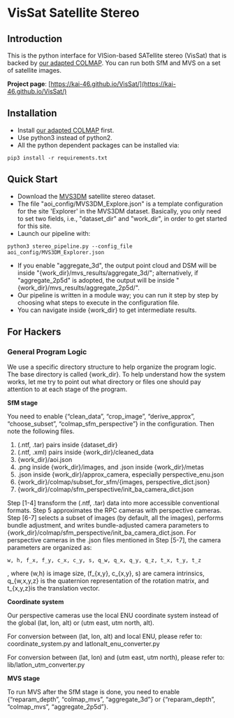 # VisSat Satellite Stereo

## Introduction
This is the python interface for VISion-based SATellite stereo (VisSat) that is backed by [our adapted COLMAP](https://github.com/Kai-46/ColmapForSatelliteStereo.git). You can run both SfM and MVS on a set of satellite images.

**Project page**: [https://kai-46.github.io/VisSat/](https://kai-46.github.io/VisSat/)

## Installation
* Install [our adapted COLMAP](https://github.com/Kai-46/ColmapForSatelliteStereo.git) first.
* Use python3 instead of python2.
* All the python dependent packages can be installed via:

```{r, engine='bash', count_lines}
pip3 install -r requirements.txt
```

## Quick Start
* Download the [MVS3DM](https://spacenetchallenge.github.io/datasets/mvs_summary.html) satellite stereo dataset.
* The file "aoi_config/MVS3DM_Explore.json" is a template configuration for the site 'Explorer' in the MVS3DM dataset. Basically, you only need to set two fields, i.e., "dataset_dir" and "work_dir", in order to get started for this site.
* Launch our pipeline with:
```{r, engine='bash', count_lines}
python3 stereo_pipeline.py --config_file aoi_config/MVS3DM_Explorer.json
```
* If you enable "aggregate_3d", the output point cloud and DSM will be inside "{work_dir}/mvs_results/aggregate_3d/"; alternatively, if "aggregate_2p5d" is adopted, the output will be inside "{work_dir}/mvs_results/aggregate_2p5d/".
* Our pipeline is written in a module way; you can run it step by step by choosing what steps to execute in the configuration file. 
* You can navigate inside {work_dir} to get intermediate results.

## For Hackers
### General Program Logic
We use a specific directory structure to help organize the program logic. The base directory is called {work_dir}. To help understand how the system works, let me try to point out what directory or files one should pay attention to at each stage of the program. 

**SfM stage**

You need to enable {“clean_data”, “crop_image”, “derive_approx”, “choose_subset”, “colmap_sfm_perspective”} in the configuration. Then note the following files. 

1. (.ntf, .tar) pairs inside {dataset_dir}
2. (.ntf, .xml) pairs inside {work_dir}/cleaned_data
3. {work_dir}/aoi.json
4. .png inside {work_dir}/images, and .json inside {work_dir}/metas
5. .json inside {work_dir}/approx_camera, especially perspective_enu.json
6. {work_dir}/colmap/subset_for_sfm/{images, perspective_dict.json}
7. {work_dir}/colmap/sfm_perspective/init_ba_camera_dict.json

Step [1-4] transform the (.ntf, .tar) data into more accessible conventional formats. Step 5 approximates the RPC cameras with perspective cameras. Step [6-7] selects a subset of images (by default, all the images), performs bundle adjustment, and writes bundle-adjusted camera parameters to {work_dir}/colmap/sfm_perspective/init_ba_camera_dict.json. 
For perspective cameras in the .json files mentioned in Step [5-7], the camera parameters are organized as:
```{r, engine='bash'}
w, h, f_x, f_y, c_x, c_y, s, q_w, q_x, q_y, q_z, t_x, t_y, t_z
```
, where (w,h) is image size, (f_{x,y}, c_{x,y}, s) are camera intrinsics, q_{w,x,y,z} is the quaternion representation of the rotation matrix, and t_{x,y,z}is the translation vector.


**Coordinate system**

Our perspective cameras use the local ENU coordinate system instead of the global (lat, lon, alt) or (utm east, utm north, alt). 

For conversion between (lat, lon, alt) and local ENU, please refer to: coordinate_system.py and latlonalt_enu_converter.py

For conversion between (lat, lon) and (utm east, utm north), please refer to: lib/latlon_utm_converter.py


**MVS stage**

To run MVS after the SfM stage is done, you need to enable {“reparam_depth”, “colmap_mvs”, “aggregate_3d”} or {“reparam_depth”, “colmap_mvs”, “aggregate_2p5d”}.


